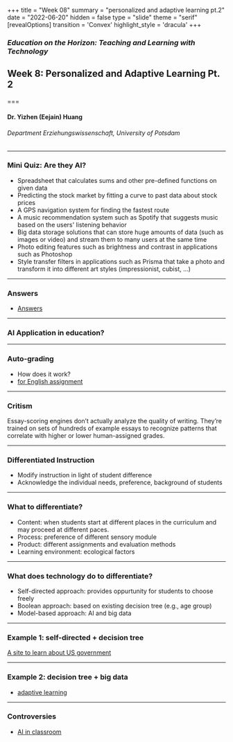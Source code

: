 +++
title = "Week 08"
summary = "personalized and adaptive learning pt.2"
date = "2022-06-20"
hidden = false
type = "slide"
theme = "serif"
[revealOptions]
transition = 'Convex'
highlight_style = 'dracula'
+++

### *Education on the Horizon: Teaching and Learning with Technology*
## Week 8: Personalized and Adaptive Learning Pt. 2
===
#### Dr. Yizhen (Eejain) Huang
###### Department Erziehungswissenschaft, University of Potsdam

---
###  Mini Quiz: Are they AI?
- Spreadsheet that calculates sums and other pre-defined functions on given data
- Predicting the stock market by fitting a curve to past data about stock prices
- A GPS navigation system for finding the fastest route
- A music recommendation system such as Spotify that suggests music based on the users' listening behavior
- Big data storage solutions that can store huge amounts of data (such as images or video) and stream them to many users at the same time
- Photo editing features such as brightness and contrast in applications such as Photoshop
- Style transfer filters in applications such as Prisma that take a photo and transform it into different art styles (impressionist, cubist, ...)

---
###  Answers
- [Answers](https://course.elementsofai.com/1/1)

---
###  AI Application in education?

---
###  Auto-grading
- How does it work?
- [for English assignment](https://gradingly.com/) 
<!-- - [example](https://www.codio.com/features/auto-grading) -->

---
###  Critism
Essay-scoring engines don’t actually analyze the quality of writing. They’re trained on sets of hundreds of example essays to recognize patterns that correlate with higher or lower human-assigned grades. 


<!-- --- -->
<!-- ###  One size doesn't fit all -->
<!-- [The end of average](https://www.youtube.com/watch?v=4eBmyttcfU4) -->

---
###  Differentiated Instruction
- Modify instruction in light of student difference
- Acknowledge the individual needs, preference, background of students

---
###  What to differentiate?
- Content: when students start at different places in the curriculum and may proceed at different paces.
- Process: preference of different sensory module
- Product: different assignments and evaluation methods
- Learning environment: ecological factors 

---
###  What does technology do to differentiate?
- Self-directed approach: provides oppurtunity for students to choose freely
- Boolean approach: based on existing decision tree (e.g., age group)
- Model-based approach: AI and big data 

---
###  Example 1: self-directed + decision tree
[A site to learn about US government](https://bensguide.gpo.gov/)

---
###  Example 2: decision tree + big data
- [adaptive learning](https://domoscio.com/en/domoscio-spark-2/)

---
###  Controversies
- [AI in classroom](https://www.youtube.com/watch?v=JMLsHI8aV0g)

